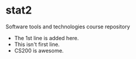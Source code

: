 # stat2
Software tools and technologies course repository

- The 1st line is added here.
- This isn't first line.
- CS200 is awesome.
